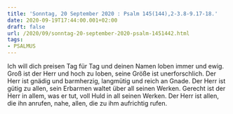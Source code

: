 ```yaml
---
title: 'Sonntag, 20 September 2020 : Psalm 145(144),2-3.8-9.17-18.'
date: 2020-09-19T17:44:00.001+02:00
draft: false
url: /2020/09/sonntag-20-september-2020-psalm-1451442.html
tags: 
- PSALMUS
---
```


Ich will dich preisen Tag für Tag und deinen Namen loben immer und ewig. Groß ist der Herr und hoch zu loben, seine Größe ist unerforschlich. Der Herr ist gnädig und barmherzig, langmütig und reich an Gnade. Der Herr ist gütig zu allen, sein Erbarmen waltet über all seinen Werken. Gerecht ist der Herr in allem, was er tut, voll Huld in all seinen Werken. Der Herr ist allen, die ihn anrufen, nahe, allen, die zu ihm aufrichtig rufen.